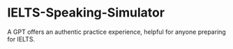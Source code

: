 # IELTS-Speaking-Simulator
A GPT offers an authentic practice experience, helpful for anyone preparing for IELTS.
